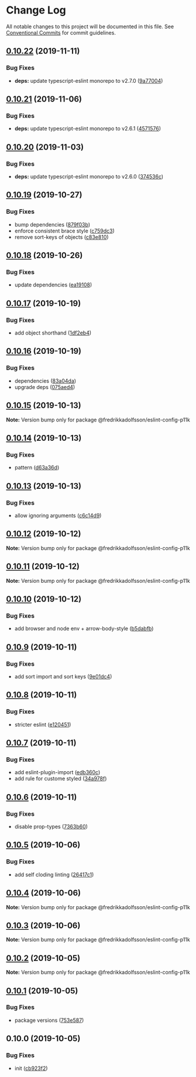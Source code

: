 # Change Log

All notable changes to this project will be documented in this file.
See [Conventional Commits](https://conventionalcommits.org) for commit guidelines.

## [0.10.22](https://github.com/fredrikkadolfsson/p11k/compare/@fredrikkadolfsson/eslint-config-p11k@0.10.21...@fredrikkadolfsson/eslint-config-p11k@0.10.22) (2019-11-11)


### Bug Fixes

* **deps:** update typescript-eslint monorepo to v2.7.0 ([9a77004](https://github.com/fredrikkadolfsson/p11k/commit/9a77004853bf003bab3aeb8424a6046d09b5b2b2))





## [0.10.21](https://github.com/fredrikkadolfsson/p11k/compare/@fredrikkadolfsson/eslint-config-p11k@0.10.20...@fredrikkadolfsson/eslint-config-p11k@0.10.21) (2019-11-06)


### Bug Fixes

* **deps:** update typescript-eslint monorepo to v2.6.1 ([4571576](https://github.com/fredrikkadolfsson/p11k/commit/457157674f74581559dc7726c334f915c4b2df7b))





## [0.10.20](https://github.com/fredrikkadolfsson/p11k/compare/@fredrikkadolfsson/eslint-config-p11k@0.10.19...@fredrikkadolfsson/eslint-config-p11k@0.10.20) (2019-11-03)


### Bug Fixes

* **deps:** update typescript-eslint monorepo to v2.6.0 ([374536c](https://github.com/fredrikkadolfsson/p11k/commit/374536cca247cffd97bb2b3ea676f2d9e9e1ca06))





## [0.10.19](https://github.com/fredrikkadolfsson/p11k/compare/@fredrikkadolfsson/eslint-config-p11k@0.10.18...@fredrikkadolfsson/eslint-config-p11k@0.10.19) (2019-10-27)


### Bug Fixes

* bump dependencies ([879f03b](https://github.com/fredrikkadolfsson/p11k/commit/879f03b9126b04779417479e7652befcbc0aed13))
* enforce consistent brace style ([c759dc3](https://github.com/fredrikkadolfsson/p11k/commit/c759dc3552f15ab6535348fed07e440aedc393b3))
* remove sort-keys of objects ([c83e810](https://github.com/fredrikkadolfsson/p11k/commit/c83e810808d0f951d45cddf62eae0506f54fd526))





## [0.10.18](https://github.com/fredrikkadolfsson/p11k/compare/@fredrikkadolfsson/eslint-config-p11k@0.10.17...@fredrikkadolfsson/eslint-config-p11k@0.10.18) (2019-10-26)


### Bug Fixes

* update dependencies ([ea19108](https://github.com/fredrikkadolfsson/p11k/commit/ea191087204c8a39f7d8d7c8270a9d6b7f8b0d1a))





## [0.10.17](https://github.com/fredrikkadolfsson/p11k/compare/@fredrikkadolfsson/eslint-config-p11k@0.10.16...@fredrikkadolfsson/eslint-config-p11k@0.10.17) (2019-10-19)


### Bug Fixes

* add object shorthand ([1df2eb4](https://github.com/fredrikkadolfsson/p11k/commit/1df2eb4045285fcd1db4685613fc79acedea489d))





## [0.10.16](https://github.com/fredrikkadolfsson/p11k/compare/@fredrikkadolfsson/eslint-config-p11k@0.10.15...@fredrikkadolfsson/eslint-config-p11k@0.10.16) (2019-10-19)


### Bug Fixes

* dependencies ([83a04da](https://github.com/fredrikkadolfsson/p11k/commit/83a04daba7213bed830f4dfe2336fd132e26283f))
* upgrade deps ([075aed4](https://github.com/fredrikkadolfsson/p11k/commit/075aed4626ad2b616c0195850a4b6eacea616724))





## [0.10.15](https://github.com/fredrikkadolfsson/p11k/compare/@fredrikkadolfsson/eslint-config-p11k@0.10.14...@fredrikkadolfsson/eslint-config-p11k@0.10.15) (2019-10-13)

**Note:** Version bump only for package @fredrikkadolfsson/eslint-config-p11k





## [0.10.14](https://github.com/fredrikkadolfsson/p11k/compare/@fredrikkadolfsson/eslint-config-p11k@0.10.13...@fredrikkadolfsson/eslint-config-p11k@0.10.14) (2019-10-13)


### Bug Fixes

* pattern ([d63a36d](https://github.com/fredrikkadolfsson/p11k/commit/d63a36d5fe85014b12efa58f4be273acd8ac76ab))





## [0.10.13](https://github.com/fredrikkadolfsson/p11k/compare/@fredrikkadolfsson/eslint-config-p11k@0.10.12...@fredrikkadolfsson/eslint-config-p11k@0.10.13) (2019-10-13)


### Bug Fixes

* allow ignoring arguments ([c6c14d9](https://github.com/fredrikkadolfsson/p11k/commit/c6c14d9f19eba11445630b6038bb9f54f834a65d))





## [0.10.12](https://github.com/fredrikkadolfsson/p11k/compare/@fredrikkadolfsson/eslint-config-p11k@0.10.11...@fredrikkadolfsson/eslint-config-p11k@0.10.12) (2019-10-12)

**Note:** Version bump only for package @fredrikkadolfsson/eslint-config-p11k





## [0.10.11](https://github.com/fredrikkadolfsson/p11k/compare/@fredrikkadolfsson/eslint-config-p11k@0.10.10...@fredrikkadolfsson/eslint-config-p11k@0.10.11) (2019-10-12)

**Note:** Version bump only for package @fredrikkadolfsson/eslint-config-p11k





## [0.10.10](https://github.com/fredrikkadolfsson/p11k/compare/@fredrikkadolfsson/eslint-config-p11k@0.10.9...@fredrikkadolfsson/eslint-config-p11k@0.10.10) (2019-10-12)


### Bug Fixes

* add browser and node env + arrow-body-style ([b5dabfb](https://github.com/fredrikkadolfsson/p11k/commit/b5dabfbd92bbc6248ea85021862d5c18a39e3d60))





## [0.10.9](https://github.com/fredrikkadolfsson/p11k/compare/@fredrikkadolfsson/eslint-config-p11k@0.10.8...@fredrikkadolfsson/eslint-config-p11k@0.10.9) (2019-10-11)


### Bug Fixes

* add sort import and sort keys ([9e01dc4](https://github.com/fredrikkadolfsson/p11k/commit/9e01dc49e6cc8721395c38735ebba480b5908eb7))





## [0.10.8](https://github.com/fredrikkadolfsson/p11k/compare/@fredrikkadolfsson/eslint-config-p11k@0.10.7...@fredrikkadolfsson/eslint-config-p11k@0.10.8) (2019-10-11)


### Bug Fixes

* stricter eslint ([e120451](https://github.com/fredrikkadolfsson/p11k/commit/e120451291efb1c19a1d63531628e148e28d6aef))





## [0.10.7](https://github.com/fredrikkadolfsson/p11k/compare/@fredrikkadolfsson/eslint-config-p11k@0.10.6...@fredrikkadolfsson/eslint-config-p11k@0.10.7) (2019-10-11)


### Bug Fixes

* add eslint-plugin-import ([edb360c](https://github.com/fredrikkadolfsson/p11k/commit/edb360c014eb1c4e0683561c3ed36ea57197b86b))
* add rule for custome styled ([34a978f](https://github.com/fredrikkadolfsson/p11k/commit/34a978fb01d271b5bb7fc22731ed5951e6f0d96f))





## [0.10.6](https://github.com/fredrikkadolfsson/p11k/compare/@fredrikkadolfsson/eslint-config-p11k@0.10.5...@fredrikkadolfsson/eslint-config-p11k@0.10.6) (2019-10-11)


### Bug Fixes

* disable prop-types ([7363b60](https://github.com/fredrikkadolfsson/p11k/commit/7363b6080785c9f7df2eedb1f096e3124b5a5317))





## [0.10.5](https://github.com/fredrikkadolfsson/p11k/compare/@fredrikkadolfsson/eslint-config-p11k@0.10.4...@fredrikkadolfsson/eslint-config-p11k@0.10.5) (2019-10-06)


### Bug Fixes

* add self cloding linting ([26417c1](https://github.com/fredrikkadolfsson/p11k/commit/26417c1))





## [0.10.4](https://github.com/fredrikkadolfsson/p11k/compare/@fredrikkadolfsson/eslint-config-p11k@0.10.3...@fredrikkadolfsson/eslint-config-p11k@0.10.4) (2019-10-06)

**Note:** Version bump only for package @fredrikkadolfsson/eslint-config-p11k





## [0.10.3](https://github.com/fredrikkadolfsson/p11k/compare/@fredrikkadolfsson/eslint-config-p11k@0.10.2...@fredrikkadolfsson/eslint-config-p11k@0.10.3) (2019-10-06)

**Note:** Version bump only for package @fredrikkadolfsson/eslint-config-p11k





## [0.10.2](https://github.com/fredrikkadolfsson/p11k/compare/@fredrikkadolfsson/eslint-config-p11k@0.10.1...@fredrikkadolfsson/eslint-config-p11k@0.10.2) (2019-10-05)

**Note:** Version bump only for package @fredrikkadolfsson/eslint-config-p11k





## [0.10.1](https://github.com/fredrikkadolfsson/p11k/compare/@fredrikkadolfsson/eslint-config-p11k@0.0.1...@fredrikkadolfsson/eslint-config-p11k@0.10.1) (2019-10-05)


### Bug Fixes

* package versions ([753e587](https://github.com/fredrikkadolfsson/p11k/commit/753e587))





## 0.10.0 (2019-10-05)


### Bug Fixes

* init ([cb923f2](https://github.com/fredrikkadolfsson/p11k/commit/cb923f2))
